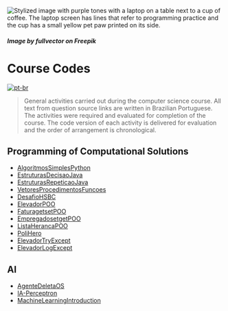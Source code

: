 ![Stylized image with purple tones with a laptop on a table next to a cup of coffee. The laptop screen has lines that refer to programming practice and the cup has a small yellow pet paw printed on its side.](https://github.com/MattNogueira/CS-Codes/assets/68824409/edfe3096-ce6f-4c2f-88bf-0f3cac3d27d5)
##### *Image by fullvector on Freepik*

# Course Codes
[![pt-br](https://img.shields.io/badge/lang-pt--br-blue.svg)](https://github.com/MattNogueira/CS-Codes/blob/main/README.md)
> General activities carried out during the computer science course. All text from question source links are written in Brazilian Portuguese. The activities were required and evaluated for completion of the course. The code version of each activity is delivered for evaluation and the order of arrangement is chronological.

## Programming of Computational Solutions
- [AlgoritmosSimplesPython](https://github.com/MattNogueira/CS-Codes/tree/main/PSC/AlgoritmosSimplesPython)
- [EstruturasDecisaoJava](https://github.com/MattNogueira/CS-Codes/tree/main/PSC/EstruturasDecisaoJava)
- [EstruturasRepeticaoJava](https://github.com/MattNogueira/CS-Codes/tree/main/PSC/EstruturasRepeticaoJava)
- [VetoresProcedimentosFuncoes](https://github.com/MattNogueira/CS-Codes/tree/main/PSC/VetoresProcedimentosFuncoes)
- [DesafioHSBC](https://github.com/MattNogueira/CS-Codes/tree/main/PSC/DesafioHSBC)
- [ElevadorPOO](https://github.com/MattNogueira/CS-Codes/tree/main/PSC/ElevadorPOO)
- [FaturagetsetPOO](https://github.com/MattNogueira/CS-Codes/tree/main/PSC/FaturagetsetPOO)
- [EmpregadosetgetPOO](https://github.com/MattNogueira/CS-Codes/tree/main/PSC/EmpregadosetgetPOO)
- [ListaHerancaPOO](https://github.com/MattNogueira/CS-Codes/tree/main/PSC/ListaHerancaPOO)
- [PoliHero](https://github.com/MattNogueira/CS-Codes/tree/main/PSC/PoliHero)
- [ElevadorTryExcept](https://github.com/MattNogueira/CS-Codes/tree/main/PSC/ElevadorTryExcept)
- [ElevadorLogExcept](https://github.com/MattNogueira/CS-Codes/tree/main/PSC/ElevadorLogExcept)
## AI
- [AgenteDeletaOS](https://github.com/MattNogueira/CS-Codes/tree/main/IA/AgenteDeletaOS)
- [IA-Perceptron](https://github.com/MattNogueira/CS-Codes/tree/main/IA/IA-Perceptron)
- [MachineLearningIntroduction](https://github.com/MattNogueira/CS-Codes/tree/main/IA/MachineLearningIntroduction)